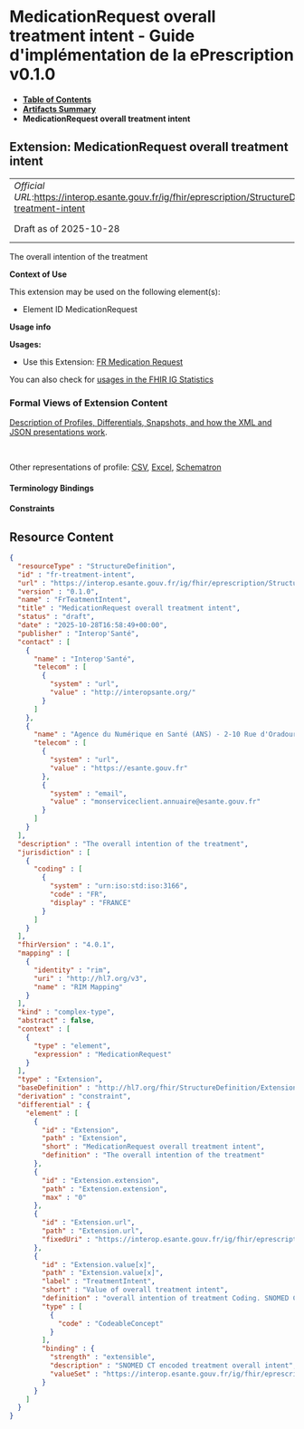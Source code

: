 # MedicationRequest overall treatment intent - Guide d'implémentation de la ePrescription v0.1.0

* [**Table of Contents**](toc.md)
* [**Artifacts Summary**](artifacts.md)
* **MedicationRequest overall treatment intent**

## Extension: MedicationRequest overall treatment intent 

| | |
| :--- | :--- |
| *Official URL*:https://interop.esante.gouv.fr/ig/fhir/eprescription/StructureDefinition/fr-treatment-intent | *Version*:0.1.0 |
| Draft as of 2025-10-28 | *Computable Name*:FrTeatmentIntent |

The overall intention of the treatment

**Context of Use**

This extension may be used on the following element(s):

* Element ID MedicationRequest

**Usage info**

**Usages:**

* Use this Extension: [FR Medication Request](StructureDefinition-fr-medicationrequest.md)

You can also check for [usages in the FHIR IG Statistics](https://packages2.fhir.org/xig/ans.fhir.fr.eprescription|current/StructureDefinition/fr-treatment-intent)

### Formal Views of Extension Content

 [Description of Profiles, Differentials, Snapshots, and how the XML and JSON presentations work](http://build.fhir.org/ig/FHIR/ig-guidance/readingIgs.html#structure-definitions). 

 

Other representations of profile: [CSV](StructureDefinition-fr-treatment-intent.csv), [Excel](StructureDefinition-fr-treatment-intent.xlsx), [Schematron](StructureDefinition-fr-treatment-intent.sch) 

#### Terminology Bindings

#### Constraints



## Resource Content

```json
{
  "resourceType" : "StructureDefinition",
  "id" : "fr-treatment-intent",
  "url" : "https://interop.esante.gouv.fr/ig/fhir/eprescription/StructureDefinition/fr-treatment-intent",
  "version" : "0.1.0",
  "name" : "FrTeatmentIntent",
  "title" : "MedicationRequest overall treatment intent",
  "status" : "draft",
  "date" : "2025-10-28T16:58:49+00:00",
  "publisher" : "Interop'Santé",
  "contact" : [
    {
      "name" : "Interop'Santé",
      "telecom" : [
        {
          "system" : "url",
          "value" : "http://interopsante.org/"
        }
      ]
    },
    {
      "name" : "Agence du Numérique en Santé (ANS) - 2-10 Rue d'Oradour-sur-Glane, 75015 Paris",
      "telecom" : [
        {
          "system" : "url",
          "value" : "https://esante.gouv.fr"
        },
        {
          "system" : "email",
          "value" : "monserviceclient.annuaire@esante.gouv.fr"
        }
      ]
    }
  ],
  "description" : "The overall intention of the treatment",
  "jurisdiction" : [
    {
      "coding" : [
        {
          "system" : "urn:iso:std:iso:3166",
          "code" : "FR",
          "display" : "FRANCE"
        }
      ]
    }
  ],
  "fhirVersion" : "4.0.1",
  "mapping" : [
    {
      "identity" : "rim",
      "uri" : "http://hl7.org/v3",
      "name" : "RIM Mapping"
    }
  ],
  "kind" : "complex-type",
  "abstract" : false,
  "context" : [
    {
      "type" : "element",
      "expression" : "MedicationRequest"
    }
  ],
  "type" : "Extension",
  "baseDefinition" : "http://hl7.org/fhir/StructureDefinition/Extension",
  "derivation" : "constraint",
  "differential" : {
    "element" : [
      {
        "id" : "Extension",
        "path" : "Extension",
        "short" : "MedicationRequest overall treatment intent",
        "definition" : "The overall intention of the treatment"
      },
      {
        "id" : "Extension.extension",
        "path" : "Extension.extension",
        "max" : "0"
      },
      {
        "id" : "Extension.url",
        "path" : "Extension.url",
        "fixedUri" : "https://interop.esante.gouv.fr/ig/fhir/eprescription/StructureDefinition/fr-treatment-intent"
      },
      {
        "id" : "Extension.value[x]",
        "path" : "Extension.value[x]",
        "label" : "TreatmentIntent",
        "short" : "Value of overall treatment intent",
        "definition" : "overall intention of treatment Coding. SNOMED CT code minimal value set for overall intention of treatment (extensible)",
        "type" : [
          {
            "code" : "CodeableConcept"
          }
        ],
        "binding" : {
          "strength" : "extensible",
          "description" : "SNOMED CT encoded treatment overall intent",
          "valueSet" : "https://interop.esante.gouv.fr/ig/fhir/eprescription/ValueSet/fr-treatment-intent"
        }
      }
    ]
  }
}

```
